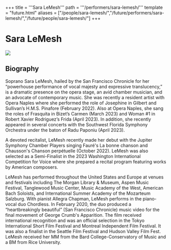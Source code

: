 +++
title = '''Sara LeMesh'''
path = '''/performers/sara-lemesh/'''
template = "future.html"
aliases = ["/people/sara-lemesh/","/future/performers/sara-lemesh/","/future/people/sara-lemesh/"]
+++

<h1>Sara LeMesh</h1>

<img class="speaker-photo" src="https://custom.cvent.com/C3A4539B19F74ABCB6FCE437F6BC0A74/files/event/910aaf2914d44586a56fbd0b3b2c31c0/db32d78d79e44078bffa3ca232cad851.jpg">
<h2>Biography</h2>
<p>Soprano Sara LeMesh, hailed by the San Francisco Chronicle for her “powerhouse performance of vocal majesty and expressive translucency,” is a dramatic presence on the opera stage, an avid chamber musician, and an advocate of contemporary music. She was recently a resident artist with Opera Naples where she performed the role of Josephine in Gilbert and Sullivan’s H.M.S. Pinafore (February 2022). Also at Opera Naples, she sang the roles of Frasquita in Bizet’s Carmen (March 2023) and Woman #1 in Robert Xavier Rodriguez’s Frida (April 2023). In addition, she recently appeared in several concerts with the Southwest Florida Symphony Orchestra under the baton of Radu Paponiu (April 2023).

A devoted recitalist, LeMesh recently made her debut with the Jupiter Symphony Chamber Players singing Fauré's La bonne chanson and Chausson's Chanson perpétuelle (October 2022). LeMesh was also selected as a Semi-Finalist in the 2023 Washington International Competition for Voice where she prepared a recital program featuring works by American composers.

LeMesh has performed throughout the United States and Europe at venues and festivals including The Morgan Library & Museum, Aspen Music Festival, Tanglewood Music Center, Music Academy of the West, American Bach Soloists, and International Summer Academy of the Mozarteum Salzburg. With pianist Allegra Chapman, LeMesh performs in the piano-vocal duo Chordless. In February 2020, the duo produced a “heartbreakingly beautiful” (San Francisco Chronicle) music video for the final movement of George Crumb's Apparition. The film received international recognition and was an official selection in the Tokyo International Short Film Festival and Montreal Independent Film Festival. It was also a finalist in the Seattle Film Festival and Hudson Valley Film Fest. LeMesh received her MM from the Bard College-Conservatory of Music and a BM from Rice University.</p>

